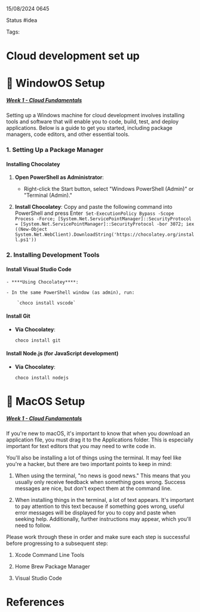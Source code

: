 15/08/2024 0645

Status #idea

Tags:

# Cloud development set up

# 🚀 WindowOS Setup

##### [Week 1 - Cloud Fundamentals](https://cloudengineeracademy.mykajabi.com/products/cloud-academy-tech-with-soleyman/categories/2154193244)

Setting up a Windows machine for cloud development involves installing tools and software that will enable you to code, build, test, and deploy
applications. Below is a guide to get you started, including package managers, code editors, and other essential tools.

### 1. Setting Up a Package Manager

#### Installing Chocolatey

1. ****Open PowerShell as Administrator****:
    
    - Right-click the Start button, select "Windows PowerShell (Admin)" or "Terminal (Admin)."
        
2. ****Install Chocolatey****: Copy and paste the following command into PowerShell and press Enter 
`Set-ExecutionPolicy Bypass -Scope Process -Force; [System.Net.ServicePointManager]::SecurityProtocol = [System.Net.ServicePointManager]::SecurityProtocol -bor 3072; iex ((New-Object System.Net.WebClient).DownloadString('https://chocolatey.org/install.ps1'))`
    

### 2. Installing Development Tools

#### Install Visual Studio Code

    - ****Using Chocolatey****:
    
    - In the same PowerShell window (as admin), run:
        
        `choco install vscode`
        

#### Install Git

- ****Via Chocolatey****:
    
    `choco install git`
    

#### Install Node.js (for JavaScript development)

- ****Via Chocolatey****:
    
    `choco install nodejs`
    

# 🚀 MacOS Setup

##### [Week 1 - Cloud Fundamentals](https://cloudengineeracademy.mykajabi.com/products/cloud-academy-tech-with-soleyman/categories/2154193244)

If you're new to macOS, it's important to know that when you download an application file, you must drag it to the Applications folder. 
This is especially important for text editors that you may need to write code in.

You'll also be installing a lot of things using the terminal. It may feel like you're a hacker, but there are two important points to keep in mind:

1. When using the terminal, "no news is good news." This means that you usually only receive feedback when something goes wrong. Success messages are 
nice, but don't expect them at the command line.

2. When installing things in the terminal, a lot of text appears. It's important to pay attention to this text because if something goes wrong,
useful error messages will be displayed for you to copy and paste when seeking help. Additionally, further instructions may appear, which you'll need to follow.

Please work through these in order and make sure each step is successful before progressing to a subsequent step:

1. Xcode Command Line Tools
    
2. Home Brew Package Manager
    
3. Visual Studio Code


# References
